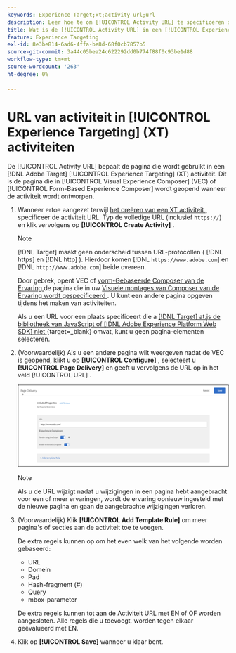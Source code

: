 ```yaml
---
keywords: Experience Target;xt;activity url;url
description: Leer hoe te om [!UICONTROL Activity URL] te specificeren die de pagina bepaalt die in de test wordt gebruikt en die opent wanneer de [!UICONTROL Experience Targeting] activiteit gebruikend  [!DNL Adobe Target] wordt ontworpen.
title: Wat is de [!UICONTROL Activity URL] in een [!UICONTROL Experience Targeting] (XT) activiteit?
feature: Experience Targeting
exl-id: 8e3be814-6ad6-4ffa-be8d-68f0cb7857b5
source-git-commit: 3a44c05bea24c622292dd0b774f88f0c93be1d88
workflow-type: tm+mt
source-wordcount: '263'
ht-degree: 0%

---
```


# URL van activiteit in [!UICONTROL Experience Targeting] (XT) activiteiten

De [!UICONTROL Activity URL] bepaalt de pagina die wordt gebruikt in een [!DNL Adobe Target] [!UICONTROL Experience Targeting] (XT) activiteit. Dit is de pagina die in [!UICONTROL Visual Experience Composer] (VEC) of [!UICONTROL Form-Based Experience Composer] wordt geopend wanneer de activiteit wordt ontworpen.

1. Wanneer ertoe aangezet terwijl [ het creëren van een XT activiteit ](/help/main/c-activities/t-experience-target/t-xt-create/xt-create.md), specificeer de activiteit URL. Typ de volledige URL (inclusief `https://`) en klik vervolgens op **[!UICONTROL Create Activity]** .

   >[!NOTE]
   >
   >[!DNL Target] maakt geen onderscheid tussen URL-protocollen ( [!DNL https] en [!DNL http] ). Hierdoor komen [!DNL `https://www.adobe.com`] en [!DNL `http://www.adobe.com`] beide overeen.
   >
   >Door gebrek, opent VEC of [ vorm-Gebaseerde Composer van de Ervaring ](/help/main/c-experiences/form-experience-composer.md) de pagina die in uw [ Visuele montages van Composer van de Ervaring wordt gespecificeerd ](/help/main/administrating-target/visual-experience-composer-set-up.md). U kunt een andere pagina opgeven tijdens het maken van activiteiten.
   >
   >Als u een URL voor een plaats specificeert die a [[!DNL Target]  at.js de bibliotheek van JavaScript of  [!DNL Adobe Experience Platform Web SDK] niet ](https://experienceleague.adobe.com/docs/target-dev/developer/client-side/overview.html?lang=nl-NL){target=_blank}  omvat, kunt u geen pagina-elementen selecteren.

1. (Voorwaardelijk) Als u een andere pagina wilt weergeven nadat de VEC is geopend, klikt u op **[!UICONTROL Configure]** , selecteert u **[!UICONTROL Page Delivery]** en geeft u vervolgens de URL op in het veld [!UICONTROL URL] .

   ![ de dialoogdoos van de Levering van de Pagina ](/help/main/c-activities/t-experience-target/t-xt-create/assets/url-config-new.png)

   >[!NOTE]
   >
   >Als u de URL wijzigt nadat u wijzigingen in een pagina hebt aangebracht voor een of meer ervaringen, wordt de ervaring opnieuw ingesteld met de nieuwe pagina en gaan de aangebrachte wijzigingen verloren.

1. (Voorwaardelijk) Klik **[!UICONTROL Add Template Rule]** om meer pagina&#39;s of secties aan de activiteit toe te voegen.

   De extra regels kunnen op om het even welk van het volgende worden gebaseerd:

   * URL
   * Domein
   * Pad
   * Hash-fragment (#)
   * Query
   * mbox-parameter

   De extra regels kunnen tot aan de Activiteit URL met EN of OF worden aangesloten. Alle regels die u toevoegt, worden tegen elkaar geëvalueerd met EN.

1. Klik op **[!UICONTROL Save]** wanneer u klaar bent.
